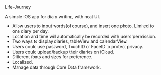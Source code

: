 Life-Journey

A simple iOS app for diary writing, with neat UI.

- Allow users to input words(of course), and insert one photo. 
  Limited to one diary per day.
- Location and time will automatically be recorded with users'permission.
- Two ways to display diaries, tableView and calendarView.
- Users could use password, TouchID or FaceID to protect privacy.
- Users could upload/backup their diaries on iCloud.
- Different fonts and sizes for preference.
- Localized.
- Manage data through Core Data framework.

